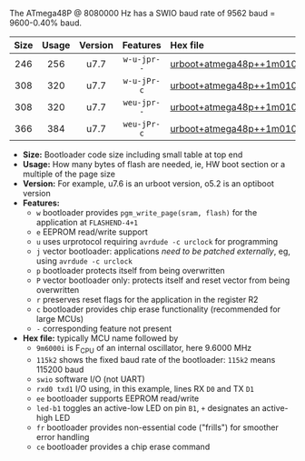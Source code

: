 The ATmega48P @ 8080000 Hz has a SWIO baud rate of 9562 baud = 9600-0.40% baud.

|Size|Usage|Version|Features|Hex file|
|:-:|:-:|:-:|:-:|:--|
|246|256|u7.7|`w-u-jpr--`|[urboot+atmega48p++1m0100i++++1k2_swio_rxd0_txd1_led+b5.hex](https://raw.githubusercontent.com/stefanrueger/urboot.hex/main/cores/minicore/atmega48p/internal_oscillator/fint++1m0100_Hz/br++++1k2_bps/urboot+atmega48p++1m0100i++++1k2_swio_rxd0_txd1_led+b5.hex)|
|308|320|u7.7|`w-u-jPr-c`|[urboot+atmega48p++1m0100i++++1k2_swio_rxd0_txd1_led+b5_fr_ce.hex](https://raw.githubusercontent.com/stefanrueger/urboot.hex/main/cores/minicore/atmega48p/internal_oscillator/fint++1m0100_Hz/br++++1k2_bps/urboot+atmega48p++1m0100i++++1k2_swio_rxd0_txd1_led+b5_fr_ce.hex)|
|308|320|u7.7|`weu-jpr--`|[urboot+atmega48p++1m0100i++++1k2_swio_rxd0_txd1_ee_led+b5.hex](https://raw.githubusercontent.com/stefanrueger/urboot.hex/main/cores/minicore/atmega48p/internal_oscillator/fint++1m0100_Hz/br++++1k2_bps/urboot+atmega48p++1m0100i++++1k2_swio_rxd0_txd1_ee_led+b5.hex)|
|366|384|u7.7|`weu-jPr-c`|[urboot+atmega48p++1m0100i++++1k2_swio_rxd0_txd1_ee_led+b5_fr_ce.hex](https://raw.githubusercontent.com/stefanrueger/urboot.hex/main/cores/minicore/atmega48p/internal_oscillator/fint++1m0100_Hz/br++++1k2_bps/urboot+atmega48p++1m0100i++++1k2_swio_rxd0_txd1_ee_led+b5_fr_ce.hex)|

- **Size:** Bootloader code size including small table at top end
- **Usage:** How many bytes of flash are needed, ie, HW boot section or a multiple of the page size
- **Version:** For example, u7.6 is an urboot version, o5.2 is an optiboot version
- **Features:**
  + `w` bootloader provides `pgm_write_page(sram, flash)` for the application at `FLASHEND-4+1`
  + `e` EEPROM read/write support
  + `u` uses urprotocol requiring `avrdude -c urclock` for programming
  + `j` vector bootloader: applications *need to be patched externally*, eg, using `avrdude -c urclock`
  + `p` bootloader protects itself from being overwritten
  + `P` vector bootloader only: protects itself and reset vector from being overwritten
  + `r` preserves reset flags for the application in the register R2
  + `c` bootloader provides chip erase functionality (recommended for large MCUs)
  + `-` corresponding feature not present
- **Hex file:** typically MCU name followed by
  + `9m6000i` is F<sub>CPU</sub> of an internal oscillator, here 9.6000 MHz
  + `115k2` shows the fixed baud rate of the bootloader: `115k2` means 115200 baud
  + `swio` software I/O (not UART)
  + `rxd0 txd1` I/O using, in this example, lines RX `D0` and TX `D1`
  + `ee` bootloader supports EEPROM read/write
  + `led-b1` toggles an active-low LED on pin `B1`, `+` designates an active-high LED
  + `fr` bootloader provides non-essential code ("frills") for smoother error handling
  + `ce` bootloader provides a chip erase command
